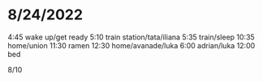# 8/24/2022
4:45 wake up/get ready
5:10 train station/tata/iliana
5:35 train/sleep
10:35 home/union
11:30 ramen
12:30 home/avanade/luka
6:00 adrian/luka
12:00 bed

8/10
